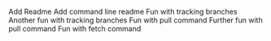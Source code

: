 Add Readme
Add command line readme
Fun with tracking branches
Another fun with tracking branches
Fun with pull command
Further fun with pull command
Fun with fetch command